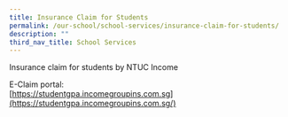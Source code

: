 ```yaml
---
title: Insurance Claim for Students
permalink: /our-school/school-services/insurance-claim-for-students/
description: ""
third_nav_title: School Services
---
```

Insurance claim for students by NTUC Income  
  
E-Claim portal:  
[https://studentgpa.incomegroupins.com.sg](https://studentgpa.incomegroupins.com.sg/)